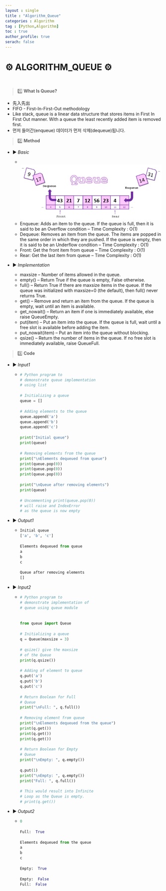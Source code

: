 ```yaml
---
layout : single
title : "Algorithm_Queue"
categories : Algorithm
tag : [Python,Algorithm]
toc : true
author_profile: true
serach: false
---
```


# ⚙️ ALGORITHM_QUEUE ⚙️
<br>

> 1️⃣ __What Is Queue?__
 
 - 先入先出
 - FIFO - First-In-First-Out methodology
 - Like stack, queue is a linear data structure that stores items in First In First Out manner. With a queue the least recently added item is removed first.
 - 먼저 들어간(enqueue) 데이터가 먼저 삭제(dequeue)됩니다. 

> 2️⃣ __Method__

 * ▶️ *Basic*
   * <br><img src="https://github.com/KangMingyu0503/KangMingyu0503.github.io/blob/master/_posts/assets/images/queue.png?raw=True" alt="Markdown Monster icon"/><br>
   * Enqueue: Adds an item to the queue. If the queue is full, then it is said to be an Overflow condition – Time Complexity : O(1)
   * Dequeue: Removes an item from the queue. The items are popped in the same order in which they are pushed. If the queue is empty, then it is said to be an Underflow condition – Time Complexity : O(1)
   * Front: Get the front item from queue – Time Complexity : O(1)
   * Rear: Get the last item from queue – Time Complexity : O(1)
   
 * ▶️ *Implementation*
   * maxsize – Number of items allowed in the queue.
   * empty() – Return True if the queue is empty, False otherwise.
   * full() – Return True if there are maxsize items in the queue. If the queue was initialized with maxsize=0 (the default), then full() never returns True.
   * get() – Remove and return an item from the queue. If the queue is empty, wait until an item is available.
   * get_nowait() – Return an item if one is immediately available, else raise QueueEmpty.
   * put(item) – Put an item into the queue. If the queue is full, wait until a free slot is available before adding the item.
   * put_nowait(item) – Put an item into the queue without blocking.
   * qsize() – Return the number of items in the queue. If no free slot is immediately available, raise QueueFull.

> 3️⃣ __Code__

* ▶️ *Input1*
  * ```python
    # Python program to
    # demonstrate queue implementation
    # using list

    # Initializing a queue
    queue = []

    # Adding elements to the queue
    queue.append('a')
    queue.append('b')
    queue.append('c')
    
    print("Initial queue")
    print(queue)
    
    # Removing elements from the queue
    print("\nElements dequeued from queue")
    print(queue.pop(0))
    print(queue.pop(0))
    print(queue.pop(0))
    
    print("\nQueue after removing elements")
    print(queue)
    
    # Uncommenting print(queue.pop(0))
    # will raise and IndexError
    # as the queue is now empty

    ```
* ▶️ *Output1*
  * ```python
    Initial queue
    ['a', 'b', 'c']
    
    Elements dequeued from queue
    a
    b
    c
    
    Queue after removing elements
    []

    ```
* ▶️ *Input2*
  * ```python
    # Python program to
    # demonstrate implementation of
    # queue using queue module
    
    
    from queue import Queue
    
    # Initializing a queue
    q = Queue(maxsize = 3)
    
    # qsize() give the maxsize
    # of the Queue
    print(q.qsize())
    
    # Adding of element to queue
    q.put('a')
    q.put('b')
    q.put('c')
    
    # Return Boolean for Full
    # Queue
    print("\nFull: ", q.full())
    
    # Removing element from queue
    print("\nElements dequeued from the queue")
    print(q.get())
    print(q.get())
    print(q.get())
    
    # Return Boolean for Empty
    # Queue
    print("\nEmpty: ", q.empty())
    
    q.put(1)
    print("\nEmpty: ", q.empty())
    print("Full: ", q.full())
    
    # This would result into Infinite
    # Loop as the Queue is empty.
    # print(q.get())

    ```
* ▶️ *Output2*
  * ```python
    0
    
    Full:  True
    
    Elements dequeued from the queue
    a
    b
    c
    
    Empty:  True
    
    Empty:  False
    Full:  False


    ```


  
